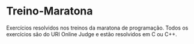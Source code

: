 # Treino-Maratona
Exercícios resolvidos nos treinos da maratona de programação. Todos os exercícios são do URI Online Judge e estão resolvidos em C ou C++.
